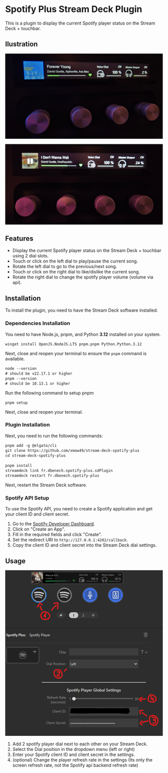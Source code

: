 # Spotify Plus Stream Deck Plugin

This is a plugin to display the current Spotify player status on the Stream Deck + touchbar.

## Ilustration

![illustration](docs/streamdeck+.jpg)

![pause](docs/pause.jpg)

## Features

- Display the current Spotify player status on the Stream Deck + touchbar using 2 dial slots.
- Touch or click on the left dial to play/pause the current song.
- Rotate the left dial to go to the previous/next song.
- Touch or click on the right dial to like/dislike the current song.
- Rotate the right dial to change the spotify player volume (volume via api).

## Installation


To install the plugin, you need to have the Stream Deck software installed.

### Dependencies Installation

You need to have Node.js, pnpm, and Python **3.12** installed on your system.
```
winget install OpenJS.NodeJS.LTS pnpm.pnpm Python.Python.3.12
```

Next, close and reopen your terminal to ensure the `pnpm` command is available.

```
node --version
# should be v22.17.1 or higher
pnpm --version
# should be 10.13.1 or higher
```

Run the following command to setup pnpm
```
pnpm setup
```

Next, close and reopen your terminal.

### Plugin Installation

Next, you need to run the following commands:

```
pnpm add -g @elgato/cli
git clone https://github.com/xmow49/stream-deck-spotify-plus
cd stream-deck-spotify-plus

pnpm install
streamdeck link fr.dbenech.spotify-plus.sdPlugin
streamdeck restart fr.dbenech.spotify-plus 
```

Next, restart the Stream Deck software.

### Spotify API Setup

To use the Spotify API, you need to create a Spotify application and get your client ID and client secret.
1. Go to the [Spotify Developer Dashboard](https://developer.spotify.com/dashboard/applications).
2. Click on "Create an App".
3. Fill in the required fields and click "Create".
4. Set the redirect URI to `http://127.0.0.1:4202/callback`.
5. Copy the client ID and client secret into the Stream Deck dial settings.

## Usage

![tuto](docs/tuto.png)

1. Add 2 spotify player dial next to each other on your Stream Deck.
2. Select the Dial position in the dropdown menu (left or right)
3. Enter your Spotify client ID and client secret in the settings.
4. (optional) Change the player refresh rate in the settings (Its only the screen refresh rate, not the Spotify api backend refresh rate)
